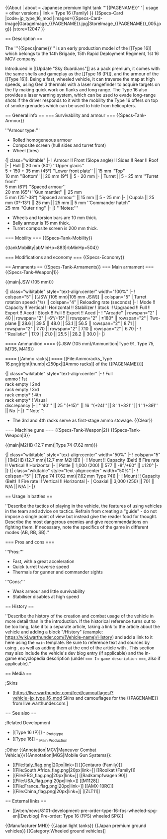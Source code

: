 {{About
| about = Japanese premium light tank '''{{PAGENAME}}'''
| usage = other versions
| link = Type 16 (Family)
}}
{{Specs-Card
|code=jp_type_16_mod
|images={{Specs-Card-Image|GarageImage_{{PAGENAME}}.jpg|StoreImage_{{PAGENAME}}_005.jpg}}
|store=12047
}}

== Description ==
<!-- ''In the description, the first part should be about the history of the creation and combat usage of the vehicle, as well as its key features. In the second part, tell the reader about the ground vehicle in the game. Insert a screenshot of the vehicle, so that if the novice player does not remember the vehicle by name, he will immediately understand what kind of vehicle the article is talking about.'' -->
The '''{{Specs|name}}''' is an early production model of the [[Type 16]] which belongs to the 14th Brigade, 15th Rapid Deployment Regiment, 1st 16 MCV company.

Introduced in [[Update "Sky Guardians"]] as a pack premium, it comes with the same shells and gameplay as the [[Type 16 (P)]], and the armour of the [[Type 16]]. Being a fast, wheeled vehicle, it can traverse the map at high speeds, using Gen 3 thermals with a laser rangefinder to acquire targets on the fly making quick work on flanks and long range. The Type 16 also provides a laser warning system, which can be used to evade long-range shots if the driver responds to it with the mobility the Type 16 offers on top of smoke grenades which can be used to hide from helicopters.

== General info ==
=== Survivability and armour ===
{{Specs-Tank-Armour}}
<!-- ''Describe armour protection. Note the most well protected and key weak areas. Appreciate the layout of modules as well as the number and location of crew members. Is the level of armour protection sufficient, is the placement of modules helpful for survival in combat? If necessary use a visual template to indicate the most secure and weak zones of the armour.'' -->

'''Armour type:'''

* Rolled homogeneous armour
* Composite screen (hull sides and turret front)
* Wheel (tires)

{| class="wikitable"
|-
! Armour !! Front (Slope angle) !! Sides !! Rear !! Roof
|-
| Hull || 20 mm (80°) ''Upper glacis'' <br> 5 + 150 + 35 mm (45°) ''Lower front plate'' || 15 mm ''Top'' <br> 10 mm ''Bottom'' || 20 mm (9°) || 5 - 20 mm
|-
| Turret || 5 - 25 mm ''Turret front'' <br> 5 mm (61°) ''Spaced armour'' <br> 20 mm (65°) ''Gun mantlet'' || 25 mm <br> 5 mm (25°-38°) ''Spaced armour'' || 15 mm || 5 - 25 mm
|-
| Cupola || 25 mm (0°-13°) || 25 mm || 25 mm || 5 mm ''Commander hatch'' <br> 25 mm ''Outer ring''
|-
|}
'''Notes:'''

* Wheels and torsion bars are 10 mm thick.
* Belly armour is 15 mm thick.
* Turret composite screen is 200 mm thick.

=== Mobility ===
{{Specs-Tank-Mobility}}
<!-- ''Write about the mobility of the ground vehicle. Estimate the specific power and manoeuvrability, as well as the maximum speed forwards and backwards.'' -->

{{tankMobility|abMinHp=883|rbMinHp=504}}

=== Modifications and economy ===
{{Specs-Economy}}

== Armaments ==
{{Specs-Tank-Armaments}}
=== Main armament ===
{{Specs-Tank-Weapon|1}}
<!-- ''Give the reader information about the characteristics of the main gun. Assess its effectiveness in a battle based on the reloading speed, ballistics and the power of shells. Do not forget about the flexibility of the fire, that is how quickly the cannon can be aimed at the target, open fire on it and aim at another enemy. Add a link to the main article on the gun: <code><nowiki>{{main|Name of the weapon}}</nowiki></code>. Describe in general terms the ammunition available for the main gun. Give advice on how to use them and how to fill the ammunition storage.'' -->
{{main|JSW (105 mm)}}

{| class="wikitable" style="text-align:center" width="100%"
|-
! colspan="5" | [[JSW (105 mm)|105 mm JSW]] || colspan="5" | Turret rotation speed (°/s) || colspan="4" | Reloading rate (seconds)
|-
! Mode !! Capacity !! Vertical !! Horizontal !! Stabilizer
! Stock !! Upgraded !! Full !! Expert !! Aced
! Stock !! Full !! Expert !! Aced
|-
! ''Arcade''
| rowspan="2" | 40 || rowspan="2" | -6°/+15° || rowspan="2" | ±180° || rowspan="2" | Two-plane || 28.6 || 39.5 || 48.0 || 53.1 || 56.5 || rowspan="2" | 8.71 || rowspan="2" | 7.70 || rowspan="2" | 7.10 || rowspan="2" | 6.70
|-
! ''Realistic''
| 17.9 || 21.0 || 25.5 || 28.2 || 30.0
|-
|}

==== Ammunition ====
{{:JSW (105 mm)/Ammunition|Type 91, Type 75, M735, M416}}

==== [[Ammo racks]] ====
[[File:Ammoracks_Type 16.png|right|thumb|x250px|[[Ammo racks]] of the {{PAGENAME}}]]
<!-- '''Last updated: 2.15.1.70''' -->
{| class="wikitable" style="text-align:center"
|-
! Full<br>ammo
! 1st<br>rack empty
! 2nd<br>rack empty
! 3rd<br>rack empty*
! 4th<br>rack empty*
! Visual<br>discrepancy
|-
| '''40''' || 25&nbsp;''(+15)'' || 16&nbsp;''(+24)'' || 8&nbsp;''(+32)'' || 1&nbsp;''(+39)'' || No
|-
|}
'''Note''':

* The 3rd and 4th racks serve as first-stage ammo stowage.
{{Clear}}

=== Machine guns ===
{{Specs-Tank-Weapon|2}}
{{Specs-Tank-Weapon|3}}
<!-- ''Offensive and anti-aircraft machine guns not only allow you to fight some aircraft but also are effective against lightly armoured vehicles. Evaluate machine guns and give recommendations on its use.'' -->
{{main|M2HB (12.7 mm)|Type 74 (7.62 mm)}}

{| class="wikitable" style="text-align:center" width="50%"
|-
! colspan="5" | [[M2HB (12.7 mm)|12.7 mm M2HB]]
|-
! Mount !! Capacity (Belt) !! Fire rate !! Vertical !! Horizontal
|-
| Pintle || 1,000 (200) || 577 || -8°/+60° || ±120°
|-
|}
{| class="wikitable" style="text-align:center" width="50%"
|-
! colspan="5" | [[Type 74 (7.62 mm)|7.62 mm Type 74]]
|-
! Mount !! Capacity (Belt) !! Fire rate !! Vertical !! Horizontal
|-
| Coaxial || 3,000 (250) || 701 || N/A || N/A
|-
|}

== Usage in battles ==
<!-- ''Describe the tactics of playing in the vehicle, the features of using vehicles in the team and advice on tactics. Refrain from creating a "guide" - do not impose a single point of view but instead give the reader food for thought. Describe the most dangerous enemies and give recommendations on fighting them. If necessary, note the specifics of the game in different modes (AB, RB, SB).'' -->
''Describe the tactics of playing in the vehicle, the features of using vehicles in the team and advice on tactics. Refrain from creating a "guide" - do not impose a single point of view but instead give the reader food for thought. Describe the most dangerous enemies and give recommendations on fighting them. If necessary, note the specifics of the game in different modes (AB, RB, SB).''

=== Pros and cons ===
<!-- ''Summarise and briefly evaluate the vehicle in terms of its characteristics and combat effectiveness. Mark its pros and cons in a bulleted list. Try not to use more than 6 points for each of the characteristics. Avoid using categorical definitions such as "bad", "good" and the like - use substitutions with softer forms such as "inadequate" and "effective".'' -->

'''Pros:''' 

* Fast, with a great acceleration
* Quick turret traverse speed  
* Thermals for gunner and commander sights 

'''Cons:'''

* Weak armour and little survivability
* Stabiliser disables at high speed

== History ==
<!-- ''Describe the history of the creation and combat usage of the vehicle in more detail than in the introduction. If the historical reference turns out to be too long, take it to a separate article, taking a link to the article about the vehicle and adding a block "/History" (example: <nowiki>https://wiki.warthunder.com/(Vehicle-name)/History</nowiki>) and add a link to it here using the <code>main</code> template. Be sure to reference text and sources by using <code><nowiki><ref></ref></nowiki></code>, as well as adding them at the end of the article with <code><nowiki><references /></nowiki></code>. This section may also include the vehicle's dev blog entry (if applicable) and the in-game encyclopedia description (under <code><nowiki>=== In-game description ===</nowiki></code>, also if applicable).'' -->
''Describe the history of the creation and combat usage of the vehicle in more detail than in the introduction. If the historical reference turns out to be too long, take it to a separate article, taking a link to the article about the vehicle and adding a block "/History" (example: <nowiki>https://wiki.warthunder.com/(Vehicle-name)/History</nowiki>) and add a link to it here using the <code>main</code> template. Be sure to reference text and sources by using <code><nowiki><ref></ref></nowiki></code>, as well as adding them at the end of the article with <code><nowiki><references /></nowiki></code>. This section may also include the vehicle's dev blog entry (if applicable) and the in-game encyclopedia description (under <code><nowiki>=== In-game description ===</nowiki></code>, also if applicable).''

== Media ==
<!-- ''Excellent additions to the article would be video guides, screenshots from the game, and photos.'' -->

;Skins

* [https://live.warthunder.com/feed/camouflages/?vehicle=jp_type_16_mod Skins and camouflages for the {{PAGENAME}} from live.warthunder.com.]

== See also ==
<!-- ''Links to the articles on the War Thunder Wiki that you think will be useful for the reader, for example:''
* ''reference to the series of the vehicles;''
* ''links to approximate analogues of other nations and research trees.'' -->

;Related Development

* [[Type 16 (P)]] - <sub>Prototype</sub>
* [[Type 16]] - <sub>Main Production</sub>

;Other {{Annotation|MCV|Maneuver Combat Vehicle}}/{{Annotation|MGS|Mobile Gun Systems}}:

* [[File:Italy_flag.png|20px|link=]] [[Centauro (Family)]]
* [[File:South Africa_flag.png|20px|link=]] [[Rooikat (Family)]]
* [[File:FRG_flag.png|20px|link=]] [[Radkampfwagen 90]]
* [[File:USA_flag.png|20px|link=]] [[M1128]]
* [[File:France_flag.png|20px|link=]] [[AMX-10RC]]
* [[File:China_flag.png|20px|link=]] [[ZLT11]]

== External links ==
<!-- ''Paste links to sources and external resources, such as:''
* ''topic on the official game forum;''
* ''other literature.'' -->

* [[wt:en/news/8101-development-pre-order-type-16-fps-wheeled-spg-en|[Devblog] Pre-order: Type 16 (FPS) wheeled SPG]]

{{Manufacturer MHI}}
{{Japan light tanks}}
{{Japan premium ground vehicles}}
[[Category:Wheeled ground vehicles]]
